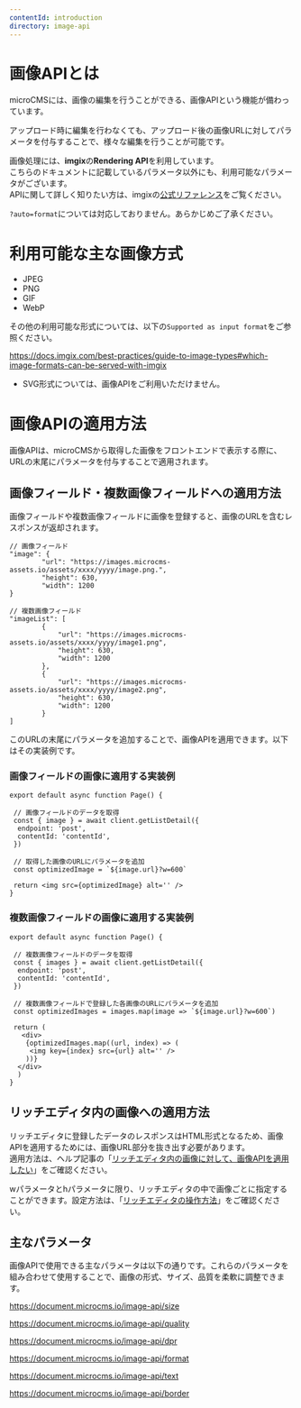 ```yaml
---
contentId: introduction
directory: image-api
---
```


# 画像APIとは

microCMSには、画像の編集を行うことができる、画像APIという機能が備わっています。  
  
アップロード時に編集を行わなくても、アップロード後の画像URLに対してパラメータを付与することで、様々な編集を行うことが可能です。  
  
画像処理には、**imgix**の**Rendering API**を利用しています。  
こちらのドキュメントに記載しているパラメータ以外にも、利用可能なパラメータがございます。  
APIに関して詳しく知りたい方は、imgixの[公式リファレンス](https://docs.imgix.com/apis/url)をご覧ください。

`?auto=format`については対応しておりません。あらかじめご了承ください。

利用可能な主な画像方式
===========

*   JPEG
*   PNG
*   GIF
*   WebP

その他の利用可能な形式については、以下の`Supported as input format`をご参照ください。

https://docs.imgix.com/best-practices/guide-to-image-types#which-image-formats-can-be-served-with-imgix

*   SVG形式については、画像APIをご利用いただけません。

画像APIの適用方法
==========

画像APIは、microCMSから取得した画像をフロントエンドで表示する際に、URLの末尾にパラメータを付与することで適用されます。

画像フィールド・複数画像フィールドへの適用方法
-----------------------

画像フィールドや複数画像フィールドに画像を登録すると、画像のURLを含むレスポンスが返却されます。

    // 画像フィールド
    "image": {
            "url": "https://images.microcms-assets.io/assets/xxxx/yyyy/image.png.",
            "height": 630,
            "width": 1200
    }
    
    // 複数画像フィールド
    "imageList": [
            {
                "url": "https://images.microcms-assets.io/assets/xxxx/yyyy/image1.png",
                "height": 630,
                "width": 1200
            },
            {
                "url": "https://images.microcms-assets.io/assets/xxxx/yyyy/image2.png",
                "height": 630,
                "width": 1200
            }
    ]

このURLの末尾にパラメータを追加することで、画像APIを適用できます。以下はその実装例です。

### 画像フィールドの画像に適用する実装例

    export default async function Page() {
    
     // 画像フィールドのデータを取得
     const { image } = await client.getListDetail({
      endpoint: 'post',
      contentId: 'contentId',
     })
    
     // 取得した画像のURLにパラメータを追加
     const optimizedImage = `${image.url}?w=600`
    
     return <img src={optimizedImage} alt='' />
    }

### 複数画像フィールドの画像に適用する実装例

    export default async function Page() {
    
     // 複数画像フィールドのデータを取得
     const { images } = await client.getListDetail({
      endpoint: 'post',
      contentId: 'contentId',
     })
    
     // 複数画像フィールドで登録した各画像のURLにパラメータを追加
     const optimizedImages = images.map(image => `${image.url}?w=600`)
    
     return (
       <div>
        {optimizedImages.map((url, index) => (
         <img key={index} src={url} alt='' />
        ))}
      </div>
      )
    }

リッチエディタ内の画像への適用方法
-----------------

リッチエディタに登録したデータのレスポンスはHTML形式となるため、画像APIを適用するためには、画像URL部分を抜き出す必要があります。  
適用方法は、ヘルプ記事の「[リッチエディタ内の画像に対して、画像APIを適用したい](https://help.microcms.io/ja/knowledge/apply-image-api-in-rich-editor)」をご確認ください。

wパラメータとhパラメータに限り、リッチエディタの中で画像ごとに指定することができます。設定方法は、「[リッチエディタの操作方法](/manual/rich-editor-usage#h7b3c950f25)」をご確認ください。

主なパラメータ
-------

画像APIで使用できる主なパラメータは以下の通りです。これらのパラメータを組み合わせて使用することで、画像の形式、サイズ、品質を柔軟に調整できます。

https://document.microcms.io/image-api/size

https://document.microcms.io/image-api/quality

https://document.microcms.io/image-api/dpr

https://document.microcms.io/image-api/format

https://document.microcms.io/image-api/text

https://document.microcms.io/image-api/border
